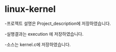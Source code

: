 # linux-kernel
-프로젝트 설명은 Project_description에 저장하였습니다.

-실행결과는 execution 에 저장하였습니다.

-소스는 kernel.c에 저장하였습니다.
